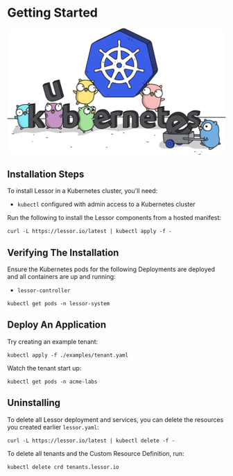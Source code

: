 # Getting Started

<p align="center">
  <img src="./gophers/kubernetes_word.png" width="600">
</p>

## Installation Steps

To install Lessor in a Kubernetes cluster, you'll need:

- `kubectl` configured with admin access to a Kubernetes cluster

Run the following to install the Lessor components from a hosted manifest:

```
curl -L https://lessor.io/latest | kubectl apply -f -
```

## Verifying The Installation

Ensure the Kubernetes pods for the following Deployments are deployed and all containers are up and running:

- `lessor-controller`

```
kubectl get pods -n lessor-system
```

## Deploy An Application

Try creating an example tenant:

```
kubectl apply -f ./examples/tenant.yaml
```

Watch the tenant start up:

```
kubectl get pods -n acme-labs
```

## Uninstalling

To delete all Lessor deployment and services, you can delete the resources you created earlier `lessor.yaml`:

```
curl -L https://lessor.io/latest | kubectl delete -f -
```

To delete all tenants and the Custom Resource Definition, run:

```
kubectl delete crd tenants.lessor.io
```
